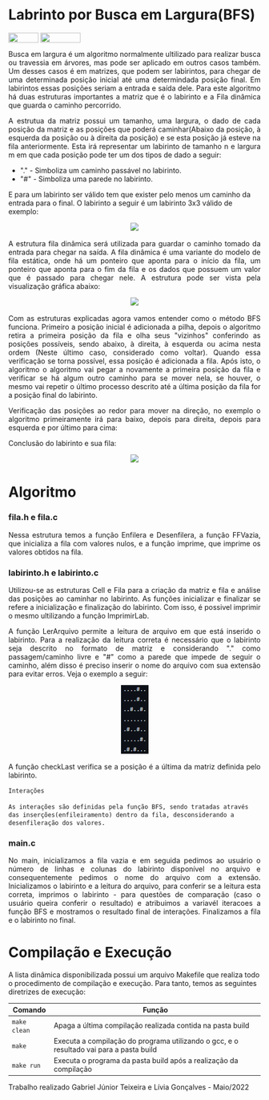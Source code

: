 # Labrinto por Busca em Largura(BFS)

<div style="display: inline-block;">
<img align="center" height="20px" width="60px" src="https://img.shields.io/badge/Language-C-blue"/> 
<img align="center" height="20px" width="80px" src="https://img.shields.io/badge/Made%20in-VSCode-red"/> 
</div>

<p align="justify">
Busca em largura é um algoritmo normalmente ultilizado para realizar busca ou travessia em árvores, mas pode ser aplicado em outros casos também. Um desses casos é em matrizes, que podem ser labirintos, para chegar de uma determinada posição inicial até uma determindada posição final. Em labirintos essas posições seriam a entrada e saída dele. Para este algoritmo há duas estruturas importantes a matriz que é o labirinto e a Fila dinâmica que guarda o caminho percorrido.
</p>

<p align="justify">
  A estrutua da matriz possui um tamanho, uma largura, o dado de cada posição da matriz e as posições que poderá caminhar(Abaixo da posição, à esquerda da posição ou à direita da posição) e se esta posição já esteve na fila anteriormente. Esta irá representar um labirinto de tamanho n e largura m em que cada posição pode ter um dos tipos de dado a seguir:
  <ul>
    <li>"." - Simboliza um caminho passável no labirinto.</li>
    <li>"#" - Simboliza uma parede no labirinto.</li>
  </ul>
  E para um labirinto ser válido tem que exister pelo menos um caminho da entrada para o final. O labirinto a seguir é um labirinto 3x3 válido de exemplo:
</p>
<p align="center">
  <img src="imgs/labirinto.png" width="400px">
</p>

<p align="justify">
  A estrutura fila dinâmica será utilizada para guardar o caminho tomado da entrada para chegar na saída. A fila dinâmica é uma variante do modelo de fila estática, onde há um ponteiro que aponta para o início da fila, um ponteiro que aponta para o fim da fila e os dados que possuem um valor que é passado para chegar nele. A estrutura pode ser vista pela visualização gráfica abaixo:  
</p>
<p align="center">
  <img src="imgs/pilha.png">
</p>

<p align="justify">
  Com as estruturas explicadas agora vamos entender como o método BFS funciona. Primeiro a posição inicial é adicionada a pilha, depois o algoritmo retira a primeira posição da fila e olha seus "vizinhos" conferindo as posições possíveis, sendo abaixo, à direita, à esquerda ou acima nesta ordem  (Neste último caso, considerado como voltar). Quando essa verificação se torna possível, essa posição é adicionada a fila.  Após isto, o algoritmo o algoritmo vai pegar a novamente a primeira posição da fila e verificar se há algum outro caminho para se mover nela, se houver, o mesmo vai repetir o último processo descrito até a última posição da fila for a posição final do labirinto.
</p>
<p align="justify">
  Verificação das posições ao redor para mover na direção, no exemplo o algoritmo primeiramente irá para baixo, depois para direita, depois para esquerda e por último para cima:
</p>
<p align="center">


<p align="justify">
  Conclusão do labirinto e sua fila:
</p>
<p align="center">
  <img src="imgs/exemploresultado.png">
</p>

# Algoritmo
<h3>fila.h e fila.c</h3>
<p align="justify">Nessa estrutura temos a função Enfilera e Desenfilera, a função FFVazia, que inicializa a fila com valores nulos, e a função imprime, que imprime os valores obtidos na fila. </p>

<h3>labirinto.h e labirinto.c</h3>
<p align="justify"> Utilizou-se as estruturas Cell e Fila para a criação da matriz e fila e análise das posições ao caminhar no labirinto. As funções inicializar e finalizar se refere a inicialização e finalização do labirinto. Com isso, é possivel imprimir o mesmo ultilizando a função ImprimirLab.</p>

<p align="justify">A função LerArquivo permite a leitura de arquivo em que está inserido o labirinto. Para a realização da leitura correta é necessário que o labirinto seja descrito no formato de matriz e considerando "." como passagem/caminho livre e "#" como a parede que impede de seguir o caminho, além disso é preciso inserir o nome do arquivo com sua extensão para evitar erros. Veja o exemplo a seguir: </p>

<p align="center">
  <img src="imgs/exemplolabirintotxt.png">
</p>

<p align="justify">A função checkLast verifica se a posição é a última da matriz definida pelo labirinto.</p>

    Interações

    As interações são definidas pela função BFS, sendo tratadas através das inserções(enfileiramento) dentro da fila, desconsiderando a desenfileração dos valores.

<h3>main.c</h3>

<p align="justify">No main, inicializamos a fila vazia e em seguida pedimos ao usuário o número de linhas e colunas do labirinto disponível no arquivo e consequentemente pedimos o nome do arquivo com a extensão. Inicializamos o labirinto e a leitura do arquivo, para conferir se a leitura esta correta, imprimos o labirinto - para questões de comparação (caso o usuário queira conferir o resultado) e atribuimos a variavél iteracoes a função BFS e mostramos o resultado final de interações. Finalizamos a fila e o labirinto no final.</p>

# Compilação e Execução

A lista dinâmica disponibilizada possui um arquivo Makefile que realiza todo o procedimento de compilação e execução. Para tanto, temos as seguintes diretrizes de execução:


| Comando                |  Função                                                                                           |                     
| -----------------------| ------------------------------------------------------------------------------------------------- |
|  `make clean`          | Apaga a última compilação realizada contida na pasta build                                        |
|  `make`                | Executa a compilação do programa utilizando o gcc, e o resultado vai para a pasta build           |
|  `make run`            | Executa o programa da pasta build após a realização da compilação                                 |


<p>Trabalho realizado Gabriel Júnior Teixeira e Lívia Gonçalves - Maio/2022</p>

